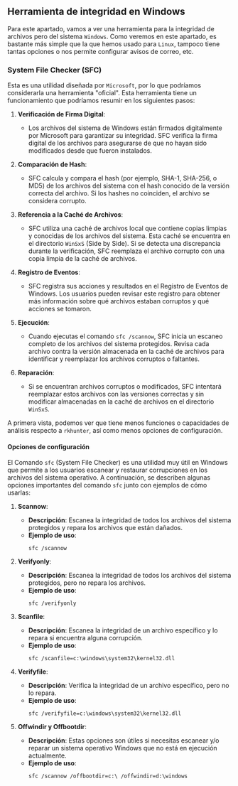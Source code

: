 ## Herramienta de integridad en Windows

Para este apartado, vamos a ver una herramienta para la integridad de archivos pero del sistema `Windows`. Como veremos en este apartado, es bastante más simple que la que hemos usado para `Linux`, tampoco tiene tantas opciones o nos permite configurar avisos de correo, etc.

### System File Checker (SFC)

Esta es una utilidad diseñada por `Microsoft`, por lo que podríamos considerarla una herramienta "oficial". Esta herramienta tiene un funcionamiento que podríamos resumir en los siguientes pasos:

1. **Verificación de Firma Digital**:
   - Los archivos del sistema de Windows están firmados digitalmente por Microsoft para garantizar su integridad. SFC verifica la firma digital de los archivos para asegurarse de que no hayan sido modificados desde que fueron instalados.

2. **Comparación de Hash**:
   - SFC calcula y compara el hash (por ejemplo, SHA-1, SHA-256, o MD5) de los archivos del sistema con el hash conocido de la versión correcta del archivo. Si los hashes no coinciden, el archivo se considera corrupto.

3. **Referencia a la Caché de Archivos**:
   - SFC utiliza una caché de archivos local que contiene copias limpias y conocidas de los archivos del sistema. Esta caché se encuentra en el directorio `WinSxS` (Side by Side). Si se detecta una discrepancia durante la verificación, SFC reemplaza el archivo corrupto con una copia limpia de la caché de archivos.

4. **Registro de Eventos**:
   - SFC registra sus acciones y resultados en el Registro de Eventos de Windows. Los usuarios pueden revisar este registro para obtener más información sobre qué archivos estaban corruptos y qué acciones se tomaron.

5. **Ejecución**:
   - Cuando ejecutas el comando `sfc /scannow`, SFC inicia un escaneo completo de los archivos del sistema protegidos. Revisa cada archivo contra la versión almacenada en la caché de archivos para identificar y reemplazar los archivos corruptos o faltantes.

6. **Reparación**:
   - Si se encuentran archivos corruptos o modificados, SFC intentará reemplazar estos archivos con las versiones correctas y sin modificar almacenadas en la caché de archivos en el directorio `WinSxS`.

A primera vista, podemos ver que tiene menos funciones o capacidades de análisis respecto a `rkhunter`, así como menos opciones de configuración.

#### Opciones de configuración

El Comando `sfc` (System File Checker) es una utilidad muy útil en Windows que permite a los usuarios escanear y restaurar corrupciones en los archivos del sistema operativo. A continuación, se describen algunas opciones importantes del comando `sfc` junto con ejemplos de cómo usarlas:

1. **Scannow**:
   - **Descripción**: Escanea la integridad de todos los archivos del sistema protegidos y repara los archivos que están dañados.
   - **Ejemplo de uso**: 
     ```shell
     sfc /scannow
     ```

2. **Verifyonly**:
   - **Descripción**: Escanea la integridad de todos los archivos del sistema protegidos, pero no repara los archivos.
   - **Ejemplo de uso**: 
     ```shell
     sfc /verifyonly
     ```

3. **Scanfile**:
   - **Descripción**: Escanea la integridad de un archivo específico y lo repara si encuentra alguna corrupción.
   - **Ejemplo de uso**: 
     ```shell
     sfc /scanfile=c:\windows\system32\kernel32.dll
     ```

4. **Verifyfile**:
   - **Descripción**: Verifica la integridad de un archivo específico, pero no lo repara.
   - **Ejemplo de uso**: 
     ```shell
     sfc /verifyfile=c:\windows\system32\kernel32.dll
     ```

5. **Offwindir y Offbootdir**:
   - **Descripción**: Estas opciones son útiles si necesitas escanear y/o reparar un sistema operativo Windows que no está en ejecución actualmente.
   - **Ejemplo de uso**: 
     ```shell
     sfc /scannow /offbootdir=c:\ /offwindir=d:\windows
     ```
